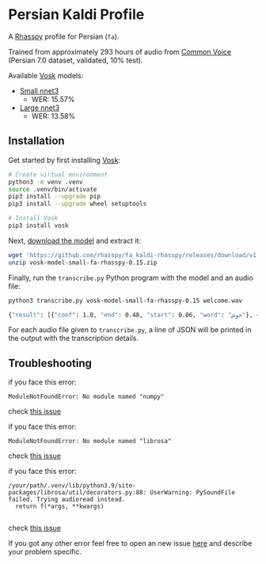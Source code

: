 # Persian Kaldi Profile

A [Rhasspy](https://github.com/rhasspy/rhasspy) profile for Persian (`fa`).

Trained from approximately 293 hours of audio from [Common Voice](https://commonvoice.mozilla.org/) (Persian 7.0 dataset, validated, 10% test).

Available [Vosk](https://alphacephei.com/vosk) models:

* [Small nnet3](https://github.com/rhasspy/fa_kaldi-rhasspy/releases/download/v1.0/vosk-model-small-fa-rhasspy-0.15.zip)
    * WER: 15.57%
* [Large nnet3](https://github.com/rhasspy/fa_kaldi-rhasspy/releases/download/v1.0/vosk-model-large-fa-rhasspy-0.15.zip)
    * WER: 13.58%

## Installation

Get started by first installing [Vosk](https://alphacephei.com/vosk):

``` sh
# Create virtual environment
python3 -m venv .venv
source .venv/bin/activate
pip3 install --upgrade pip
pip3 install --upgrade wheel setuptools

# Install Vosk
pip3 install vosk
```

Next, [download the model](https://github.com/rhasspy/fa_kaldi-rhasspy/releases/download/v1.0/vosk-model-small-fa-rhasspy-0.15.zip) and extract it:

``` sh
wget 'https://github.com/rhasspy/fa_kaldi-rhasspy/releases/download/v1.0/vosk-model-small-fa-rhasspy-0.15.zip'
unzip vosk-model-small-fa-rhasspy-0.15.zip
```

Finally, run the `transcribe.py` Python program with the model and an audio file:

``` sh
python3 transcribe.py vosk-model-small-fa-rhasspy-0.15 welcome.wav

{"result": [{"conf": 1.0, "end": 0.48, "start": 0.06, "word": "خوش"}, {"conf": 1.0, "end": 1.11, "start": 0.48, "word": "آمدید"}], "text": "خوش آمدید"}
```

For each audio file given to `transcribe.py`, a line of JSON will be printed in the output with the transcription details.

## Troubleshooting

if you face this error:
```
ModuleNotFoundError: No module named "numpy"

```
check [this issue]([url](https://github.com/rhasspy/fa_kaldi-rhasspy/issues/2))

if you face this error:
```
ModuleNotFoundError: No module named "librosa"

```
check [this issue]([url](https://github.com/rhasspy/fa_kaldi-rhasspy/issues/3))

if you face this error:
```
/your/path/.venv/lib/python3.9/site-packages/librosa/util/decorators.py:88: UserWarning: PySoundFile failed. Trying audioread instead.
  return f(*args, **kwargs)
  
  ```
  check [this issue]([url](https://github.com/rhasspy/fa_kaldi-rhasspy/issues/4))
  
If you got any other error feel free to open an new issue [here]([url](https://github.com/rhasspy/fa_kaldi-rhasspy/issues/new/choose)) and describe your problem specific.


